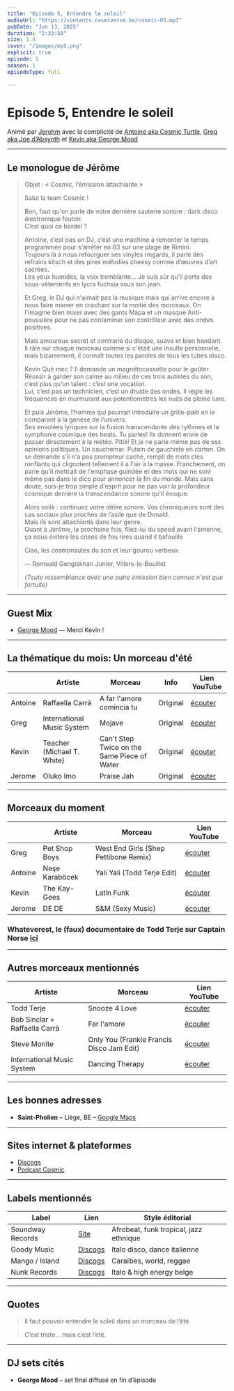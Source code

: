 ```yaml
---
title: "Episode 5, Entendre le soleil"
audioUrl: "https://contents.cosmiverse.be/cosmic-05.mp3"
pubDate: "Jun 13, 2025"
duration: "2:33:58"
size: 1.4
cover: "/images/ep5.png"
explicit: true
episode: 5
season: 1
episodeType: full

---
```


# Episode 5, Entendre le soleil

Animé par [Jerohm](https://jerohm.com/) avec la complicité de [Antoine aka Cosmic Turtle](https://i.seadn.io/gcs/files/a552993aecdcdb0aedd93116bc207e59.png?auto=format&w=1400&fr=1), [Greg aka Joe d’Absynth](https://soundcloud.com/gregory-berger-1) et [Kevin aka George Mood](https://soundcloud.com/george_mood)

---

## Le monologue de Jérôme

> Objet : « Cosmic, l‘émission attachiante »  
>  
> Salut la team Cosmic !  
>  
> Bon, faut qu'on parle de votre dernière sauterie sonore : dark disco électronique foutoir.  
> C’est quoi ce bordel ?  
>  
> Antoine, c’est pas un DJ, c’est une machine à remonter le temps programmée pour s’arrêter en 83 sur une plage de Rimini.  
> Toujours là à nous refourguer ses vinyles ringards, il parle des refrains kitsch et des pires mélodies cheesy comme d’œuvres d’art sacrées.  
> Les yeux humides, la voix tremblante… Je suis sûr qu’il porte des sous-vêtements en lycra fuchsia sous son jean.  
>  
> Et Greg, le DJ qui n'aimait pas la musique mais qui arrive encore à nous faire marrer en crachant sur la moitié des morceaux. 
> On l'imagine bien mixer avec des gants Mapa et un masque Anti-poussière pour ne pas contaminer son contrôleur avec des ondes positives. 
> 
> Mais amoureux secret et contrarié du disque, suave et bien bandant. Il râle sur chaque morceau comme si c'était une insulte personnelle, mais bizarrement, il connaît toutes les paroles de tous les tubes disco.  
>  
> Kevin Qué mec ? Il demande un magnétocassette pour le goûter. Réussir à garder son calme au milieu de ces trois autistes du son, c’est plus qu’un talent : c’est une vocation.  
> Lui, c’est pas un technicien, c’est un druide des ondes. Il règle les fréquences en murmurant aux potentiomètres les nuits de pleine lune.  
>  
> Et puis Jérôme, l’homme qui pourrait introduire un grille-pain en le comparant à la genèse de l’univers.  
> Ses envolées lyriques sur la fusion transcendante des rythmes et la symphonie cosmique des beats. Tu parles! Ils donnent envie de passer directement à la météo. 
> Pitié! Et je ne parle même pas de ses opinions politiques. Un cauchemar. Putain de gauchiste en carton. On se demande s'il n'a pas prompteur caché, rempli de mots clés ronflants qui clignotent tellement il a l'air à la masse. 
> Franchement, on parie qu'il mettrait de l'emphase guindée et des mots qui ne sont même pas dans le dico pour annoncer la fin du monde. Mais sans doute, suis-je trop simple d'esprit pour ne pas voir la profondeur cosmique derrière la transcendance sonore qu'il évoque. 
>
> Alors voilà : continuez votre délire sonore. Vos chroniqueurs sont des cas sociaux plus proches de l’asile que de Donald.  
> Mais ils sont attachiants dans leur genre.  
> Quant à Jérôme, la prochaine fois, filez-lui du speed avant l'antenne, ça nous évitera les crises de fou rires quand il bafouille
>  
> Ciao, les cosmonautes du son et leur gourou verbeux.  
>  
> — Romuald Gengiskhan Junior, Villers-le-Bouillet
>
> _(Toute ressemblance avec une autre émission bien connue n'est que fortuite)_



---

## Guest Mix

- [George Mood](https://soundcloud.com/george_mood) —  Merci Kevin !

---

## La thématique du mois: Un morceau d'été

|        | Artiste                   | Morceau                                      | Info     | Lien YouTube                                                |
|---------|---------------------------|----------------------------------------------|----------|-------------------------------------------------------------|
| Antoine | Raffaella Carrà           | A far l'amore comincia tu                    | Original | [écouter](https://www.youtube.com/watch?v=YnBs1MuGSAA)
| Greg    | International Music System| Mojave                                       | Original | [écouter](https://www.youtube.com/watch?v=M-NqVNSVmHA)       |
| Kevin   | Teacher (Michael T. White)| Can't Step Twice on the Same Piece of Water  | Original | [écouter](https://www.youtube.com/watch?v=xax1h8zPDLI)       |
| Jerome | Oluko Imo | Praise Jah | Original | [écouter](https://www.youtube.com/watch?v=Dd6K3IXSrcI) | 
 

---

## Morceaux du moment

|  | Artiste             | Morceau                          | Lien YouTube                                      
|--|-------------------|----------------------------------|---------------------------------------------------|
| Greg | Pet Shop Boys             | West End Girls (Shep Pettibone Remix) | [écouter](https://www.youtube.com/watch?v=exTqdQXvZtE)       |
| Antoine  | Neşe Karaböcek            | Yali Yali (Todd Terje Edit)                  |  [écouter](https://www.youtube.com/watch?v=UGILR4txS7w)       |
| Kevin   | The Kay-Gees              | Latin Funk                                  | [écouter](https://www.youtube.com/watch?v=QQZMdVjq9z4)       |
| Jerome | DE DE | S&M (Sexy Music) | [écouter](https://www.youtube.com/watch?v=2J9y7PW3zFk) | 

### Whateverest, le (faux) documentaire de Todd Terje sur Captain Norse **[ici](https://www.youtube.com/watch?v=QrZcOiDI7OQ)**

---
## Autres morceaux mentionnés

| Artiste             | Morceau                          | Lien YouTube                                      |
|---------------------|----------------------------------|---------------------------------------------------|
| Todd Terje          | Snooze 4 Love                    | [écouter](https://www.youtube.com/watch?v=9RfCFmYLcd0) |
| Bob Sinclar + Raffaella Carrà  | Far l'amore | [écouter](https://www.youtube.com/watch?v=JqcvRwii7Rc)       |
| Steve Monite | Only You (Frankie Francis Disco Jam Edit) | [écouter](https://www.youtube.com/watch?v=CO7SKwBCiKs) |
| International Music System | Dancing Therapy | [écouter](https://youtu.be/bI6TkHP0SHw?si=wEj4rbQP1mpoJtJf) |


---



## Les bonnes adresses

- **Saint-Pholien** – Liège, BE – [Google Maps](https://maps.app.goo.gl/REELUoNb8TrBSKRb6)

---

## Sites internet & plateformes

- [Discogs](https://www.discogs.com)
- [Podcast Cosmic](https://podcast.cosmiverse.be)

---

## Labels mentionnés

| Label           | Lien                                                     | Style éditorial                                       |
|------------------|----------------------------------------------------------|--------------------------------------------------------|
| Soundway Records | [Site](https://soundwayrecords.com)                     | Afrobeat, funk tropical, jazz ethnique                 |
| Goody Music     | [Discogs](https://www.discogs.com/label/14925-Goody-Music-Records)         | Italo disco, dance italienne                          |
| Mango / Island   | [Discogs](https://www.discogs.com/label/10923-Mango)             | Caraïbes, world, reggae                                |
| Nunk Records     | [Discogs](https://www.discogs.com/label/7501-Nunk-Records)       | Italo & high energy belge                              |

---

## Quotes

> Il faut pouvoir entendre le soleil dans un morceau de l’été.

> C’est triste… mais c’est l’été.

---

## DJ sets cités

- **George Mood** – set final diffusé en fin d’épisode
